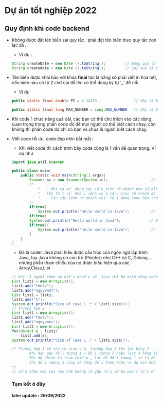 # Dự án tốt nghiệp 2022 

## Quy định khi code backend

- Không được đặt tên biến sai quy tắc , phải đặt tên biến theo quy tắc con lạc đà .
    - Ví dụ :
    ```Java
    String createDate = new Date ().toString();         // Đúng quy tắc
    String createdate = new Date ().toString();         // Sai quy tắc
    ```
- Tên biến được khai báo với khóa **final** tức là hằng số phải viết in hoa hết, nếu biến nào có từ 2 chữ 
cái đổ lên có thể dùng ký tự '_' để nối 
    - Ví dụ
    ```Java
    public static final double PI = 3.14159 ;               // đây là biến có 1 chữ cái

    public static final long MAX_NUMBER = Long.MAX_NUMBER   // đây là biến có 2 chữ cái sẽ nối bằng _ 
    ```
- Khi code 1 chức năng quá dài, các bạn có thể chú thích vào các dòng quan trọng trong phần code đó để mọi người có thể biết cách chạy, còn không thì phần code đó chỉ có bạn và chúa là người biết cách chạy.

- Viết code tối ưu, code đẹp nhìn bắt mắt :
    - Khi viết code thì cách trình bày code cũng là 1 vấn đề quan trọng. Ví dụ như
    ```Java
    import java.util.Scanner

    public class main{
        public static void main(String[] args){
            Scanner sc = new Scanner(System.in);                    // khi gán giá trị phải cách thưa ra nhìn sẽ đẹp hơn
            /*
                *   - Khi ta sử dụng các cấu trúc rẽ nhánh như if,else,switch-case,try-catch,for,while,..
                *   thì tất cả khối lệnh của cấu trúc rẽ nhánh đó phải được thụt vào 1 dòng.
                *   - Các câu lệnh rẽ nhánh chỉ có 1 dòng body bên trong thì không nên dùng dấu {}
            */
            if(true)
                System.out.println("Hello world in Java");          // Viết theo kiểu này
            if(true)
            System.out.println("Hello world in Java");             // Viết theo kiểu này sẽ dễ bị hiểu nhầm
            if(true){
                System.out.println("hello world in Java");          // Viết theo kiểu này cũng được nhưng thừa dấu {} vì nếu body có 1 lệnh thì ko cần
            }
        }
    }
    ```
    - Đã là coder Java phải hiểu được cấu trúc của ngôn ngữ lập trình Java, tuy Java không có con trỏ (Pointer) như C++ và C, Golang ... nhưng phần tham chiếu của nó được biểu hiện qua các Array,Class,List
    ```Java
    // Khi  1 người chưa am hiểu nhiều về Java thì họ nhìn dòng code này sẽ bảo đưa ra 2 kết quả đúng
    List list1 = new ArrayList();
    list1.add("tholv");
    list1.add("nguyennt");
    List list2 = list1;
    list2.add("1");
    System.out.println("Size of case 1 :" + list1.size());
    // trường hợp 2
    List list1 = new ArrayList();
    list1.add("tholv");
    list1.add("nguyennt");
    List list2 = new ArrayList();
    for(Object x : list1)
        list2.add(x);
    System.out.println("Size of case 1 :" + list1.size());

    /* Trường hợp 1 sẽ cho ra size = 3, trường hợp 2 thì lại bằng 2
            Khi bạn gán đối tượng 1 = đối tượng 2 hoặc list 1 bằng list 2
            Thì đó chính là tham chiếu , lúc đó đối tượng 1 sẽ là đối tượng 2 luôn, đối tượng 1 thay đổi
            thì đối tượng 2 cũng sẽ thay đổi theo,trên ví dụ kia khi list 2 bị thay đổi thì list 1 cũng sẽ thay đổi
    */
    // Cẩn thận với cái này nhé không là gặp rồi sẽ ko biết lỗi ở đâu đâu 
    ```
    ### Tạm kết ở đây
    #### later update : 26/09/2022






